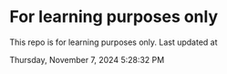 # For learning purposes only
This repo is for learning purposes only.
Last updated at

Thursday, November 7, 2024 5:28:32 PM

